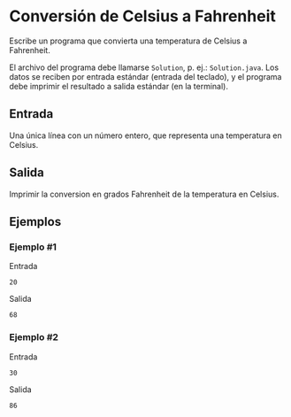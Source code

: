 # Conversión de Celsius a Fahrenheit

Escribe un programa que convierta una temperatura de Celsius a Fahrenheit.

El archivo del programa debe llamarse `Solution`, p. ej.: `Solution.java`. Los datos se reciben por entrada estándar (entrada del teclado), y el programa debe imprimir el resultado a salida estándar (en la terminal).

## Entrada

Una única línea con un número entero, que representa una temperatura en Celsius.

## Salida

Imprimir la conversion en grados Fahrenheit de la temperatura en Celsius.

## Ejemplos

### Ejemplo #1

Entrada

```text
20
```

Salida

```text
68
```

### Ejemplo #2

Entrada

```text
30
```

Salida

```text
86
```
